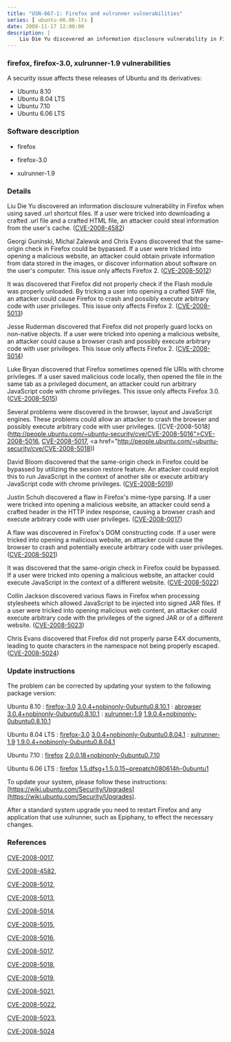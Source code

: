 ```yaml
---
title: "USN-667-1: Firefox and xulrunner vulnerabilities"
series: [ ubuntu-06.06-lts ]
date: 2008-11-17 12:00:00
description: |
    Liu Die Yu discovered an information disclosure vulnerability in Firefox when using saved .url shortcut files. If a user were tricked into downloading a crafted .url file and a crafted HTML file, an attacker could steal information from the user&#39;s cache. ([CVE-2008-4582](http://people.ubuntu.com/~ubuntu-security/cve/CVE-2008-4582))
--- 
```

 
### firefox, firefox-3.0, xulrunner-1.9 vulnerabilities

A security issue affects these releases of Ubuntu and its derivatives:

* Ubuntu 8.10
* Ubuntu 8.04 LTS
* Ubuntu 7.10
* Ubuntu 6.06 LTS

### Software description

* firefox 

* firefox-3.0 

* xulrunner-1.9 

### Details

Liu Die Yu discovered an information disclosure vulnerability in Firefox when using saved .url shortcut files. If a user were tricked into downloading a crafted .url file and a crafted HTML file, an attacker could steal information from the user&#39;s cache. ([CVE-2008-4582](http://people.ubuntu.com/~ubuntu-security/cve/CVE-2008-4582))

Georgi Guninski, Michal Zalewsk and Chris Evans discovered that the same-origin check in Firefox could be bypassed. If a user were tricked into opening a malicious website, an attacker could obtain private information from data stored in the images, or discover information about software on the user&#39;s computer. This issue only affects Firefox 2. ([CVE-2008-5012](http://people.ubuntu.com/~ubuntu-security/cve/CVE-2008-5012))

It was discovered that Firefox did not properly check if the Flash module was properly unloaded. By tricking a user into opening a crafted SWF file, an attacker could cause Firefox to crash and possibly execute arbitrary code with user privileges. This issue only affects Firefox 2. ([CVE-2008-5013](http://people.ubuntu.com/~ubuntu-security/cve/CVE-2008-5013))

Jesse Ruderman discovered that Firefox did not properly guard locks on non-native objects. If a user were tricked into opening a malicious website, an attacker could cause a browser crash and possibly execute arbitrary code with user privileges. This issue only affects Firefox 2. ([CVE-2008-5014](http://people.ubuntu.com/~ubuntu-security/cve/CVE-2008-5014))

Luke Bryan discovered that Firefox sometimes opened file URIs with chrome privileges. If a user saved malicious code locally, then opened the file in the same tab as a privileged document, an attacker could run arbitrary JavaScript code with chrome privileges. This issue only affects Firefox 3.0. ([CVE-2008-5015](http://people.ubuntu.com/~ubuntu-security/cve/CVE-2008-5015))

Several problems were discovered in the browser, layout and JavaScript engines. These problems could allow an attacker to crash the browser and possibly execute arbitrary code with user privileges. ([CVE-2008-5018](http://people.ubuntu.com/~ubuntu-security/cve/CVE-2008-5016">CVE-2008-5016</a>, <a href="http://people.ubuntu.com/~ubuntu-security/cve/CVE-2008-5017">CVE-2008-5017</a>, <a href="http://people.ubuntu.com/~ubuntu-security/cve/CVE-2008-5018))

David Bloom discovered that the same-origin check in Firefox could be bypassed by utilizing the session restore feature. An attacker could exploit this to run JavaScript in the context of another site or execute arbitrary JavaScript code with chrome privileges. ([CVE-2008-5019](http://people.ubuntu.com/~ubuntu-security/cve/CVE-2008-5019))

Justin Schuh discovered a flaw in Firefox&#39;s mime-type parsing. If a user were tricked into opening a malicious website, an attacker could send a crafted header in the HTTP index response, causing a browser crash and execute arbitrary code with user privileges. ([CVE-2008-0017](http://people.ubuntu.com/~ubuntu-security/cve/CVE-2008-0017))

A flaw was discovered in Firefox&#39;s DOM constructing code. If a user were tricked into opening a malicious website, an attacker could cause the browser to crash and potentially execute arbitrary code with user privileges. ([CVE-2008-5021](http://people.ubuntu.com/~ubuntu-security/cve/CVE-2008-5021))

It was discovered that the same-origin check in Firefox could be bypassed. If a user were tricked into opening a malicious website, an attacker could execute JavaScript in the context of a different website. ([CVE-2008-5022](http://people.ubuntu.com/~ubuntu-security/cve/CVE-2008-5022))

Collin Jackson discovered various flaws in Firefox when processing stylesheets which allowed JavaScript to be injected into signed JAR files. If a user were tricked into opening malicious web content, an attacker could execute arbitrary code with the privileges of the signed JAR or of a different website. ([CVE-2008-5023](http://people.ubuntu.com/~ubuntu-security/cve/CVE-2008-5023))

Chris Evans discovered that Firefox did not properly parse E4X documents, leading to quote characters in the namespace not being properly escaped. ([CVE-2008-5024](http://people.ubuntu.com/~ubuntu-security/cve/CVE-2008-5024)) 

### Update instructions

The problem can be corrected by updating your system to the following package version:

Ubuntu 8.10
 : [firefox-3.0](https://launchpad.net/ubuntu/+source/firefox-3.0) <span> [3.0.4+nobinonly-0ubuntu0.8.10.1](https://launchpad.net/ubuntu/+source/firefox-3.0/3.0.4+nobinonly-0ubuntu0.8.10.1) </span> 
 : [abrowser](https://launchpad.net/ubuntu/+source/firefox-3.0) <span> [3.0.4+nobinonly-0ubuntu0.8.10.1](https://launchpad.net/ubuntu/+source/firefox-3.0/3.0.4+nobinonly-0ubuntu0.8.10.1) </span> 
 : [xulrunner-1.9](https://launchpad.net/ubuntu/+source/xulrunner-1.9) <span> [1.9.0.4+nobinonly-0ubuntu0.8.10.1](https://launchpad.net/ubuntu/+source/xulrunner-1.9/1.9.0.4+nobinonly-0ubuntu0.8.10.1) </span> 

Ubuntu 8.04 LTS
 : [firefox-3.0](https://launchpad.net/ubuntu/+source/firefox-3.0) <span> [3.0.4+nobinonly-0ubuntu0.8.04.1](https://launchpad.net/ubuntu/+source/firefox-3.0/3.0.4+nobinonly-0ubuntu0.8.04.1) </span> 
 : [xulrunner-1.9](https://launchpad.net/ubuntu/+source/xulrunner-1.9) <span> [1.9.0.4+nobinonly-0ubuntu0.8.04.1](https://launchpad.net/ubuntu/+source/xulrunner-1.9/1.9.0.4+nobinonly-0ubuntu0.8.04.1) </span> 

Ubuntu 7.10
 : [firefox](https://launchpad.net/ubuntu/+source/firefox) <span> [2.0.0.18+nobinonly-0ubuntu0.7.10](https://launchpad.net/ubuntu/+source/firefox/2.0.0.18+nobinonly-0ubuntu0.7.10) </span> 

Ubuntu 6.06 LTS
 : [firefox](https://launchpad.net/ubuntu/+source/firefox) <span> [1.5.dfsg+1.5.0.15~prepatch080614h-0ubuntu1](https://launchpad.net/ubuntu/+source/firefox/1.5.dfsg+1.5.0.15~prepatch080614h-0ubuntu1) </span> 

To update your system, please follow these instructions: [https://wiki.ubuntu.com/Security/Upgrades](https://wiki.ubuntu.com/Security/Upgrades).

After a standard system upgrade you need to restart Firefox and any application that use xulrunner, such as Epiphany, to effect the necessary changes. 

### References

 [CVE-2008-0017](http://people.ubuntu.com/~ubuntu-security/cve/CVE-2008-0017), 

 [CVE-2008-4582](http://people.ubuntu.com/~ubuntu-security/cve/CVE-2008-4582), 

 [CVE-2008-5012](http://people.ubuntu.com/~ubuntu-security/cve/CVE-2008-5012), 

 [CVE-2008-5013](http://people.ubuntu.com/~ubuntu-security/cve/CVE-2008-5013), 

 [CVE-2008-5014](http://people.ubuntu.com/~ubuntu-security/cve/CVE-2008-5014), 

 [CVE-2008-5015](http://people.ubuntu.com/~ubuntu-security/cve/CVE-2008-5015), 

 [CVE-2008-5016](http://people.ubuntu.com/~ubuntu-security/cve/CVE-2008-5016), 

 [CVE-2008-5017](http://people.ubuntu.com/~ubuntu-security/cve/CVE-2008-5017), 

 [CVE-2008-5018](http://people.ubuntu.com/~ubuntu-security/cve/CVE-2008-5018), 

 [CVE-2008-5019](http://people.ubuntu.com/~ubuntu-security/cve/CVE-2008-5019), 

 [CVE-2008-5021](http://people.ubuntu.com/~ubuntu-security/cve/CVE-2008-5021), 

 [CVE-2008-5022](http://people.ubuntu.com/~ubuntu-security/cve/CVE-2008-5022), 

 [CVE-2008-5023](http://people.ubuntu.com/~ubuntu-security/cve/CVE-2008-5023), 

 [CVE-2008-5024](http://people.ubuntu.com/~ubuntu-security/cve/CVE-2008-5024)
 
